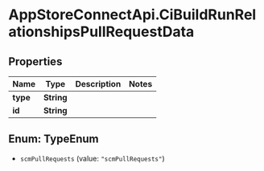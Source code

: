 # AppStoreConnectApi.CiBuildRunRelationshipsPullRequestData

## Properties

Name | Type | Description | Notes
------------ | ------------- | ------------- | -------------
**type** | **String** |  | 
**id** | **String** |  | 



## Enum: TypeEnum


* `scmPullRequests` (value: `"scmPullRequests"`)




